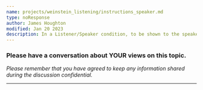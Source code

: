 ```yaml
---
name: projects/weinstein_listening/instructions_speaker.md
type: noResponse
author: James Houghton
modified: Jan 20 2023
description: In a Listener/Speaker condition, to be shown to the speaker during discussion
---
```


### Please have a conversation about YOUR views on this topic.

_Please remember that you have agreed to keep any information shared during the discussion confidential._

---
